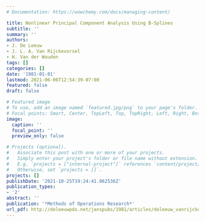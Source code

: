```yaml
---
# Documentation: https://wowchemy.com/docs/managing-content/

title: Nonlinear Principal Component Analysis Using B-Splines
subtitle: ''
summary: ''
authors:
- J. De Leeuw
- J. L. A. Van Rijckevorsel
- H. Van der Wouden
tags: []
categories: []
date: '1981-01-01'
lastmod: 2021-06-06T12:54:39-07:00
featured: false
draft: false

# Featured image
# To use, add an image named `featured.jpg/png` to your page's folder.
# Focal points: Smart, Center, TopLeft, Top, TopRight, Left, Right, BottomLeft, Bottom, BottomRight.
image:
  caption: ''
  focal_point: ''
  preview_only: false

# Projects (optional).
#   Associate this post with one or more of your projects.
#   Simply enter your project's folder or file name without extension.
#   E.g. `projects = ["internal-project"]` references `content/project/deep-learning/index.md`.
#   Otherwise, set `projects = []`.
projects: []
publishDate: '2021-10-25T19:24:41.062536Z'
publication_types:
- '2'
abstract: ''
publication: '*Methods of Operations Research*'
url_pdf: http://deleeuwpdx.net/janspubs/1981/articles/deleeuw_vanrijckevorsel_vanderwouden_A_81.pdf
---
```


